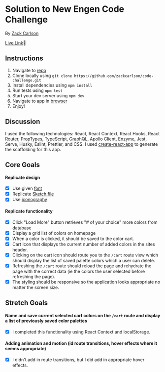 # Solution to New Engen Code Challenge

By [Zack Carlson](mailto:zackt.carlson@gmail.com)

[Live Link](https://new-engen-challenge.herokuapp.com/)🚀

## Instructions

1. Navigate to [repo](https://github.com/zackcarlson/code-challenge)
2. Clone locally using
   `git clone https://github.com/zackcarlson/code-challenge.git`
3. Install dependencies using `npm install`
4. Run tests using `npm test`
5. Start your dev server using `npm dev`
6. Navigate to app in [browser](http://localhost:3000)
7. Enjoy!

## Discussion

I used the following technologies: React, React Context, React Hooks, React Router, PropTypes, TypeScript, GraphQL, Apollo Client, Enzyme, Jest, Serve, Husky, Eslint, Prettier, and CSS.
I used [create-react-app](https://github.com/facebook/create-react-app)
to generate the scaffolding for this app.

## Core Goals

#### Replicate design

- [x] Use given [font](./src/assets/fonts/font.md)
- [x] Replicate [Sketch file](./src/assets/design/NewEngenColors.sketch)
- [x] Use [iconography](./src/assets/icons/)

#### Replicate functionality

- [x] Click "Load More" button retrieves "# of your choice" more colors from database
- [x] Display a grid list of colors on homepage
- [x] When a color is clicked, it should be saved to the color cart.
- [x] Cart Icon that displays the current number of added colors in the sites header.
- [x] Clicking on the cart icon should route you to the `/cart` route view which should display the list of saved palette colors which a user can delete.
- [x] Refreshing the `/cart` route should reload the page and rehydrate the page with the correct data (ie the colors the user selected before refreshing the page).
- [x] The styling should be responsive so the application looks appropriate no matter the screen size.

## Stretch Goals

#### Name and save current selected cart colors on the `/cart` route and display a list of previously saved color palettes

- [x] I completed this functionality using React Context and localStorage.

#### Adding animation and motion (id route transitions, hover effects where it seems appropriate)

- [x] I didn't add in route transitions, but I did add in appropriate hover effects.
